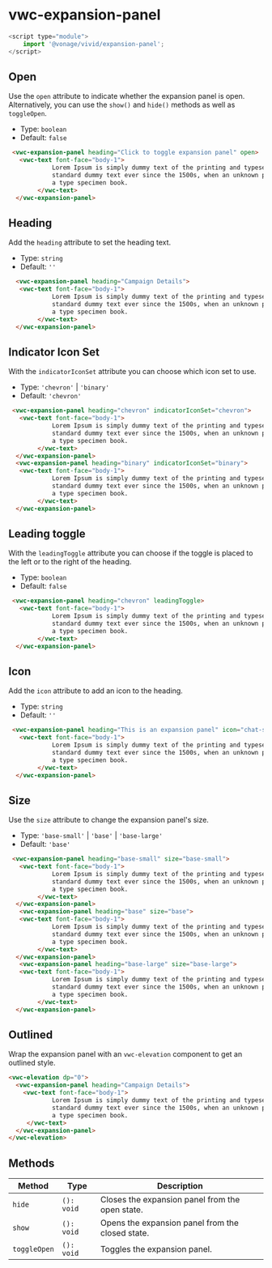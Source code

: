 # vwc-expansion-panel

```js
<script type="module">
    import '@vonage/vivid/expansion-panel';
</script>
```

## Open
Use the `open` attribute to indicate whether the expansion panel is open.
Alternatively, you can use the `show()` and `hide()` methods as well as `toggleOpen`.
- Type: `boolean`
- Default: `false`

```html preview
 <vwc-expansion-panel heading="Click to toggle expansion panel" open>
   <vwc-text font-face="body-1">
            Lorem Ipsum is simply dummy text of the printing and typesetting industry. Lorem Ipsum has been the industry's
            standard dummy text ever since the 1500s, when an unknown printer took a galley of type and scrambled it to make
            a type specimen book.
        </vwc-text>
  </vwc-expansion-panel>
```

## Heading
Add the `heading` attribute to set the heading text.

- Type: `string`
- Default: `''`
  
```html preview
  <vwc-expansion-panel heading="Campaign Details">
   <vwc-text font-face="body-1">
            Lorem Ipsum is simply dummy text of the printing and typesetting industry. Lorem Ipsum has been the industry's
            standard dummy text ever since the 1500s, when an unknown printer took a galley of type and scrambled it to make
            a type specimen book.
        </vwc-text>
  </vwc-expansion-panel>
```

## Indicator Icon Set
With the `indicatorIconSet` attribute you can choose which icon set to use. 

- Type: `'chevron'` | `'binary'`
- Default: `'chevron'`

```html preview
 <vwc-expansion-panel heading="chevron" indicatorIconSet="chevron">
   <vwc-text font-face="body-1">
            Lorem Ipsum is simply dummy text of the printing and typesetting industry. Lorem Ipsum has been the industry's
            standard dummy text ever since the 1500s, when an unknown printer took a galley of type and scrambled it to make
            a type specimen book.
        </vwc-text>
  </vwc-expansion-panel>
  <vwc-expansion-panel heading="binary" indicatorIconSet="binary">
   <vwc-text font-face="body-1">
            Lorem Ipsum is simply dummy text of the printing and typesetting industry. Lorem Ipsum has been the industry's
            standard dummy text ever since the 1500s, when an unknown printer took a galley of type and scrambled it to make
            a type specimen book.
        </vwc-text>
  </vwc-expansion-panel>
```

## Leading toggle
With the `leadingToggle` attribute you can choose if the toggle is placed to the left or to the right of the heading. 

- Type: `boolean`
- Default: `false`

```html preview
 <vwc-expansion-panel heading="chevron" leadingToggle>
   <vwc-text font-face="body-1">
            Lorem Ipsum is simply dummy text of the printing and typesetting industry. Lorem Ipsum has been the industry's
            standard dummy text ever since the 1500s, when an unknown printer took a galley of type and scrambled it to make
            a type specimen book.
        </vwc-text>
  </vwc-expansion-panel>
```

## Icon
Add the `icon` attribute to add an icon to the heading. 

- Type: `string`
- Default: `''`

```html preview
 <vwc-expansion-panel heading="This is an expansion panel" icon="chat-solid">
   <vwc-text font-face="body-1">
            Lorem Ipsum is simply dummy text of the printing and typesetting industry. Lorem Ipsum has been the industry's
            standard dummy text ever since the 1500s, when an unknown printer took a galley of type and scrambled it to make
            a type specimen book.
        </vwc-text>
  </vwc-expansion-panel>
```

## Size
Use the `size` attribute to change the expansion panel's size.

- Type: `'base-small'` | `'base'` | `'base-large'`
- Default: `'base'`

```html preview
 <vwc-expansion-panel heading="base-small" size="base-small">
   <vwc-text font-face="body-1">
            Lorem Ipsum is simply dummy text of the printing and typesetting industry. Lorem Ipsum has been the industry's
            standard dummy text ever since the 1500s, when an unknown printer took a galley of type and scrambled it to make
            a type specimen book.
        </vwc-text>
  </vwc-expansion-panel>
   <vwc-expansion-panel heading="base" size="base">
   <vwc-text font-face="body-1">
            Lorem Ipsum is simply dummy text of the printing and typesetting industry. Lorem Ipsum has been the industry's
            standard dummy text ever since the 1500s, when an unknown printer took a galley of type and scrambled it to make
            a type specimen book.
        </vwc-text>
  </vwc-expansion-panel>
   <vwc-expansion-panel heading="base-large" size="base-large">
   <vwc-text font-face="body-1">
            Lorem Ipsum is simply dummy text of the printing and typesetting industry. Lorem Ipsum has been the industry's
            standard dummy text ever since the 1500s, when an unknown printer took a galley of type and scrambled it to make
            a type specimen book.
        </vwc-text>
  </vwc-expansion-panel>
  ```

## Outlined
Wrap the expansion panel with an `vwc-elevation` component to get an outlined style.
  
```html preview
<vwc-elevation dp="0">
  <vwc-expansion-panel heading="Campaign Details">
    <vwc-text font-face="body-1">
            Lorem Ipsum is simply dummy text of the printing and typesetting industry. Lorem Ipsum has been the industry's
            standard dummy text ever since the 1500s, when an unknown printer took a galley of type and scrambled it to make
            a type specimen book.
     </vwc-text>
  </vwc-expansion-panel>
</vwc-elevation>
```

  ## Methods

| Method       | Type       | Description                                      |
| ------------ | ---------- | ------------------------------------------------ |
| `hide`       | `(): void` | Closes the expansion panel from the open state.  |
| `show`       | `(): void` | Opens the expansion panel from the closed state. |
| `toggleOpen` | `(): void` | Toggles the expansion panel.                     |
